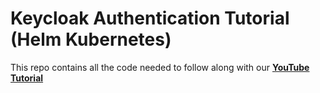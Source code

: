# Keycloak Authentication Tutorial (Helm Kubernetes)

This repo contains all the code needed to follow along with our **[YouTube Tutorial](https://link-here)**